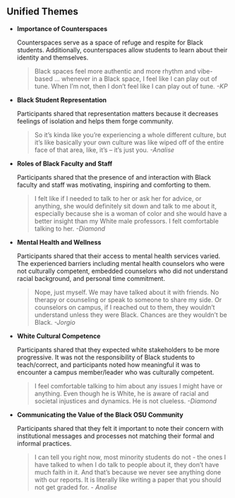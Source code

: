 ## Unified Themes

<ul>
    <li><strong>Importance of Counterspaces</strong>

Counterspaces serve as a space of refuge and respite for Black students. Additionally, counterspaces allow students to learn about their identity and themselves.

<blockquote>Black spaces feel more authentic and more rhythm and vibe-based ... whenever in a Black space, I feel like I can play out of tune. When I’m not, then I don’t feel like I can play out of tune.
    <cite>-KP</cite>
</blockquote>
</li>

<li><strong>Black Student Representation</strong>

Participants shared that representation matters because it decreases feelings of isolation and helps them forge community.

<blockquote>So it’s kinda like you’re experiencing a whole different culture, but it’s like basically your own culture was like wiped off of the entire face of that area, like, it’s – it’s just you.
    <cite>-Analise</cite>
</blockquote>
</li>

<li><strong>Roles of Black Faculty and Staff</strong>

Participants shared that the presence of and interaction with Black faculty and staff was motivating, inspiring and comforting to them.

<blockquote>I felt like if I needed to talk to her or ask her for advice, or anything, she would definitely sit down and talk to me about it, especially because she is a woman of color and she would have a better insight than my White male professors. I felt comfortable talking to her.
    <cite>-Diamond</cite>
</blockquote>
</li>

<li><strong>Mental Health and Wellness</strong>

Participants shared that their access to mental health services varied. The experienced barriers including mental health counselors who were not culturally competent, embedded counselors who did not understand racial background, and personal time commitment.
    
<blockquote>Nope, just myself. We may have talked about it with friends. No therapy or counseling or speak to someone to share my side. Or counselors on campus, if I reached out to them, they wouldn’t understand unless they were Black. Chances are they wouldn’t be Black.
    <cite>-Jorgio</cite>
</blockquote>
</li>

<li><strong>White Cultural Competence</strong>

Participants shared that they expected white stakeholders to be more progressive. It was not the responsibility of Black students to teach/correct, and participants noted how meaningful it was to encounter a campus member/leader who was culturally competent.

<blockquote>I feel comfortable talking to him about any issues I might have or anything. Even though he is White, he is aware of racial and societal injustices and dynamics. He is not clueless.
 <cite>-Diamond</cite>
</blockquote>
</li>

<li><strong>Communicating the Value of the Black OSU Community</strong>
    
Participants shared that they felt it important to note their concern with institutional messages and processes not matching their formal and informal practices.
    
<blockquote>I can tell you right now, most minority students do not - the ones I have talked to when I do talk to people about it, they don’t have much faith in it. And that’s because we never see anything done with our reports. It is literally like writing a paper that you should not get graded for.
 <cite>- Analise</cite>
</blockquote>
</li>
</ul>
